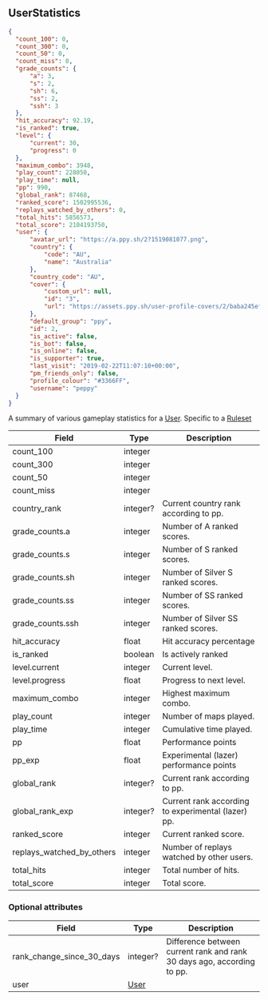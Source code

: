 ## UserStatistics
```json
{
  "count_100": 0,
  "count_300": 0,
  "count_50": 0,
  "count_miss": 0,
  "grade_counts": {
      "a": 3,
      "s": 2,
      "sh": 6,
      "ss": 2,
      "ssh": 3
  },
  "hit_accuracy": 92.19,
  "is_ranked": true,
  "level": {
      "current": 30,
      "progress": 0
  },
  "maximum_combo": 3948,
  "play_count": 228050,
  "play_time": null,
  "pp": 990,
  "global_rank": 87468,
  "ranked_score": 1502995536,
  "replays_watched_by_others": 0,
  "total_hits": 5856573,
  "total_score": 2104193750,
  "user": {
      "avatar_url": "https://a.ppy.sh/2?1519081077.png",
      "country": {
          "code": "AU",
          "name": "Australia"
      },
      "country_code": "AU",
      "cover": {
          "custom_url": null,
          "id": "3",
          "url": "https://assets.ppy.sh/user-profile-covers/2/baba245ef60834b769694178f8f6d4f6166c5188c740de084656ad2b80f1eea7.jpeg"
      },
      "default_group": "ppy",
      "id": 2,
      "is_active": false,
      "is_bot": false,
      "is_online": false,
      "is_supporter": true,
      "last_visit": "2019-02-22T11:07:10+00:00",
      "pm_friends_only": false,
      "profile_colour": "#3366FF",
      "username": "peppy"
  }
}
```

A summary of various gameplay statistics for a [User](#user). Specific to a [Ruleset](#ruleset)

Field                     | Type     | Description
------------------------- | -------- | -----------
count_100                 | integer  | |
count_300                 | integer  | |
count_50                  | integer  | |
count_miss                | integer  | |
country_rank              | integer? | Current country rank according to pp.
grade_counts.a            | integer  | Number of A ranked scores.
grade_counts.s            | integer  | Number of S ranked scores.
grade_counts.sh           | integer  | Number of Silver S ranked scores.
grade_counts.ss           | integer  | Number of SS ranked scores.
grade_counts.ssh          | integer  | Number of Silver SS ranked scores.
hit_accuracy              | float    | Hit accuracy percentage
is_ranked                 | boolean  | Is actively ranked
level.current             | integer  | Current level.
level.progress            | float    | Progress to next level.
maximum_combo             | integer  | Highest maximum combo.
play_count                | integer  | Number of maps played.
play_time                 | integer  | Cumulative time played.
pp                        | float    | Performance points
pp_exp                    | float    | Experimental (lazer) performance points
global_rank               | integer? | Current rank according to pp.
global_rank_exp           | integer? | Current rank according to experimental (lazer) pp.
ranked_score              | integer  | Current ranked score.
replays_watched_by_others | integer  | Number of replays watched by other users.
total_hits                | integer  | Total number of hits.
total_score               | integer  | Total score.

### Optional attributes

Field                     | Type          | Description
------------------------- | ------------- | -----------
rank_change_since_30_days | integer?      | Difference between current rank and rank 30 days ago, according to pp.
user                      | [User](#user) | |
